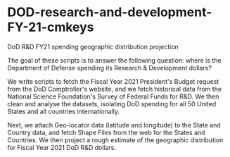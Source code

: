 # DOD-research-and-development-FY-21-cmkeys
 DoD R&D FY21 spending geographic distribution projection

The goal of these scripts is to answer the following question: where is the Department of Defense spending 
its Research & Development dollars? 

We write scripts to fetch the Fiscal Year 2021 President's Budget request from the DoD Comptroller's website, 
and we fetch historical data from the National Science Foundation's Survey of Federal Funds for R&D. We then
clean and analyse the datasets, isolating DoD spending for all 50 United States and all countries internationally.

Next, we attach Geo-locator data (latitude and longitude) to the State and Country data, and fetch Shape Files 
from the web for the States and Countries. We then project a rough estimate of the geographic distribution 
for Fiscal Year 2021 DoD R&D dollars.
